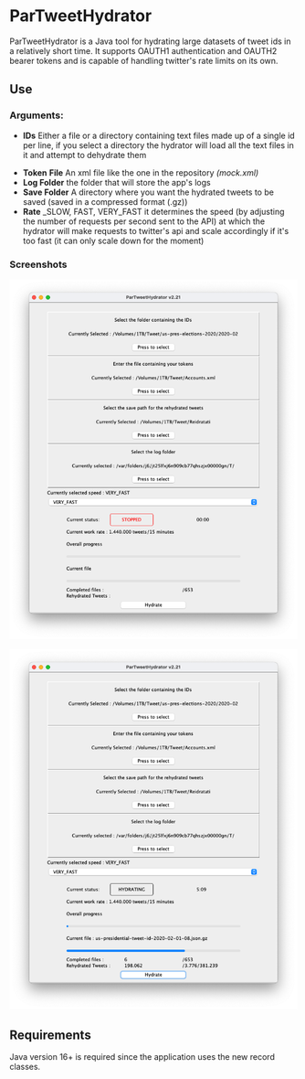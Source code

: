# ParTweetHydrator
ParTweetHydrator is a Java tool for hydrating large datasets of tweet ids in a relatively short time.
It supports OAUTH1 authentication and OAUTH2 bearer tokens and is capable of handling twitter's rate limits on its own.
## Use
### Arguments:  
* **IDs**  Either a file or a directory containing text files made up of a single id per line, if you select a directory the hydrator will load all the text files in it and attempt to dehydrate them </br>
- **Token** **File**  An xml file like the one in the repository _(mock.xml)_   
- **Log Folder** the folder that will store the app's logs  
- **Save Folder** A directory where you want the hydrated tweets to be saved (saved in a compressed format (.gz))  
- **Rate**  _SLOW, FAST, VERY_FAST it determines the speed (by adjusting the number of requests per second sent to the API) at which the hydrator will make requests to twitter's api and scale accordingly if it's too fast (it can only scale down for the moment)  

### Screenshots

![Alt text](screen_1.png?raw=true "Screenshot of the input phase")


![Alt text](screen_2.png?raw=true "Hydrating")


## Requirements
Java version 16+ is required since the application uses the new record classes.
